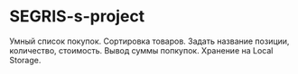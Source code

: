 # SEGRIS-s-project
Умный список покупок. Сортировка товаров. Задать название позиции, количество, стоимость. Вывод суммы попкупок. Хранение на Local Storage.

